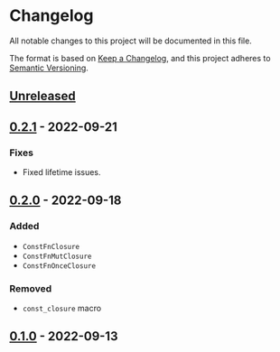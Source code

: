 # Changelog
All notable changes to this project will be documented in this file.

The format is based on [Keep a Changelog](https://keepachangelog.com/en/1.0.0/),
and this project adheres to [Semantic Versioning](https://semver.org/spec/v2.0.0.html).

## [Unreleased]

## [0.2.1] - 2022-09-21

### Fixes
- Fixed lifetime issues.

## [0.2.0] - 2022-09-18

### Added
- `ConstFnClosure`
- `ConstFnMutClosure`
- `ConstFnOnceClosure`

### Removed
- `const_closure` macro

## [0.1.0] - 2022-09-13

[Unreleased]: https://github.com/raldone01/const_sort_rs/compare/v0.2.1...HEAD
[0.2.1]: https://github.com/raldone01/const_sort_rs/compare/v0.2.0...v0.2.1
[0.2.0]: https://github.com/raldone01/const_sort_rs/compare/v0.1.0...v0.2.0
[0.1.0]: https://github.com/raldone01/const_sort_rs/releases/tag/v0.1.0
